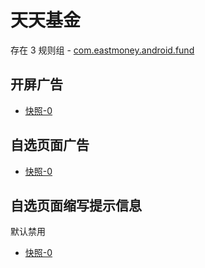 # 天天基金

存在 3 规则组 - [com.eastmoney.android.fund](/src/apps/com.eastmoney.android.fund.ts)

## 开屏广告

- [快照-0](https://i.gkd.li/import/12781533)

## 自选页面广告

- [快照-0](https://gkd-kit.gitee.io/import/12642387)

## 自选页面缩写提示信息

默认禁用

- [快照-0](https://gkd-kit.gitee.io/import/12642387)
